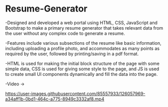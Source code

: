 # Resume-Generator
-Designed and developed a web portal using HTML, CSS, JavaScript and Bootstrap to make a primary resume generator that takes relevant data from the user without any complex code to generate a resume.

-Features include various subsections of the resume like basic information, including uploading a profile photo, and accommodates as many points as required by the user, followed by printing/saving in a pdf format.

-HTML is used for making the initial block structure of the page with some simple data, CSS is used for giving some style to the page, and JS is used to create small UI components dynamically and fill the data into the page.

-Video ->




https://user-images.githubusercontent.com/85557933/126057969-a34aff1b-0bd1-464c-a775-8949c3332af8.mp4

